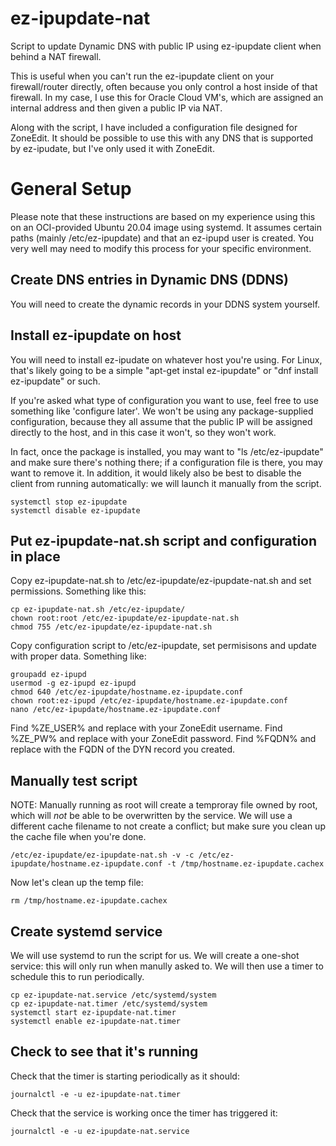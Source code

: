 # ez-ipupdate-nat
Script to update Dynamic DNS with public IP using ez-ipupdate client when behind a NAT firewall.

This is useful when you can't run the ez-ipupdate client on your firewall/router directly, often
because you only control a host inside of that firewall.  In my case, I use this for Oracle Cloud
VM's, which are assigned an internal address and then given a public IP via NAT.

Along with the script, I have included a configuration file designed for ZoneEdit.  It should
be possible to use this with any DNS that is supported by ez-ipudate, but I've only used it
with ZoneEdit.

# General Setup
Please note that these instructions are based on my experience using this on an OCI-provided Ubuntu 20.04 image using systemd.  It assumes certain paths (mainly /etc/ez-ipupdate) and that an ez-ipupd user is created.  You very well may need to modify this process for your specific environment.

## Create DNS entries in Dynamic DNS (DDNS)
You will need to create the dynamic records in your DDNS system yourself.

## Install ez-ipupdate on host
You will need to install ez-ipudate on whatever host you're using.  For Linux, that's likely going to be a simple "apt-get instal ez-ipupdate" or "dnf install ez-ipupdate" or such.

If you're asked what type of configuration you want to use, feel free to use something like 'configure later'.  We won't be using any package-supplied configuration, because they all assume that the public IP will be assigned directly to the host, and in this case it won't, so they won't work.

In fact, once the package is installed, you may want to "ls /etc/ez-ipupdate" and make sure there's nothing there; if a configuration file is there, you may want to remove it.  In addition, it would likely also be best to disable the client from running automatically:  we will launch it manually from the script.
```
systemctl stop ez-ipupdate
systemctl disable ez-ipupdate
```

## Put ez-ipupdate-nat.sh script and configuration in place
Copy ez-ipupdate-nat.sh to /etc/ez-ipupdate/ez-ipupdate-nat.sh and set permissions.  Something like this:
```
cp ez-ipupdate-nat.sh /etc/ez-ipupdate/
chown root:root /etc/ez-ipupdate/ez-ipupdate-nat.sh
chmod 755 /etc/ez-ipupdate/ez-ipupdate-nat.sh
```
Copy configuration script to /etc/ez-ipupdate, set permisisons and update with proper data.  Something like:
```
groupadd ez-ipupd
usermod -g ez-ipupd ez-ipupd
chmod 640 /etc/ez-ipupdate/hostname.ez-ipupdate.conf
chown root:ez-ipupd /etc/ez-ipupdate/hostname.ez-ipupdate.conf
nano /etc/ez-ipupdate/hostname.ez-ipupdate.conf
```
Find %ZE_USER% and replace with your ZoneEdit username.  Find %ZE_PW% and replace with your ZoneEdit password.  Find %FQDN% and replace with the FQDN of the DYN record you created.

## Manually test script
NOTE:  Manually running as root will create a temproray file owned by root, which will *not* be able to be overwritten by the service.  We will use a different cache filename to not create a conflict; but make sure you clean up the cache file when you're done.
```
/etc/ez-ipupdate/ez-ipupdate-nat.sh -v -c /etc/ez-ipupdate/hostname.ez-ipupdate.conf -t /tmp/hostname.ez-ipupdate.cachex
```
Now let's clean up the temp file:
```
rm /tmp/hostname.ez-ipupdate.cachex
```
## Create systemd service
We will use systemd to run the script for us.  We will create a one-shot service:  this will only run when manully asked to.  We will then use a timer to schedule this to run periodically.
```
cp ez-ipupdate-nat.service /etc/systemd/system
cp ez-ipupdate-nat.timer /etc/systemd/system
systemctl start ez-ipupdate-nat.timer
systemctl enable ez-ipupdate-nat.timer
```

## Check to see that it's running
Check that the timer is starting periodically as it should:
```
journalctl -e -u ez-ipupdate-nat.timer
```
Check that the service is working once the timer has triggered it:
```
journalctl -e -u ez-ipupdate-nat.service
```
